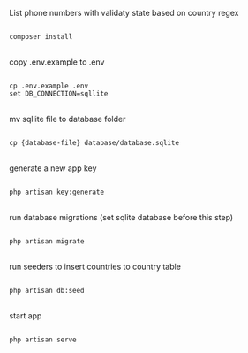 <p>List phone numbers with validaty state based on country regex</p>
<div class="snippet-clipboard-content position-relative overflow-auto">
<pre>
<code>
composer install
</code>
</pre>
</div>

<p>copy .env.example to .env</p>
<div class="snippet-clipboard-content position-relative overflow-auto">
<pre>
<code>
cp .env.example .env
set DB_CONNECTION=sqllite
</code>
</pre>
</div>


<p>mv sqllite file to database folder</p>
<div class="snippet-clipboard-content position-relative overflow-auto">
<pre>
<code>
cp {database-file} database/database.sqlite
</code>
</pre>
</div>

<p>generate a new app key</p>
<div class="snippet-clipboard-content position-relative overflow-auto">
<pre>
<code>
php artisan key:generate
</code>
</pre>
</div>

<p>run database migrations (set sqlite database before this step)</p>
<div class="snippet-clipboard-content position-relative overflow-auto">
<pre>
<code>
php artisan migrate
</code>
</pre>
</div>


<p>run seeders to insert countries to country table</p>
<div class="snippet-clipboard-content position-relative overflow-auto">
<pre>
<code>
php artisan db:seed
</code>
</pre>
</div>


<p>start app</p>
<div class="snippet-clipboard-content position-relative overflow-auto">
<pre>
<code>
php artisan serve
</code>
</pre>
</div>